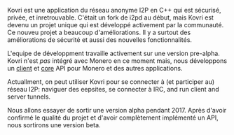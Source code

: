 Kovri est une application du réseau anonyme I2P en C++ qui est sécurisé, privée, et inretrouvable. C'était un fork de i2pd au début, mais Kovri est devenu un projet unique qui est développé activement par la communauté. Ce nouveu projet a beaucoup d'améliorations. Il y a surtout des améliorations de sécurité et aussi des nouvelles fonctionnalités.

L'equipe de développment travaille activement sur une version pre-alpha. Kovri n'est *pas* intégré avec Monero en ce moment mais, nous développons un [client](https://github.com/monero-project/kovri/issues/351) et [core](https://github.com/monero-project/kovri/issues/350) API pour Monero et des autres applications.

Actuallment, on peut utiliser Kovri pour se connecter à (et participer au) réseau I2P: naviguer des eepsites, se connecter à IRC, and run client and server tunnels.

Nous allons essayer de sortir une version alpha pendant 2017. Après d'avoir confirmé le qualité du projet et d'avoir complètement implémenté un API, nous sortirons une version beta. 
